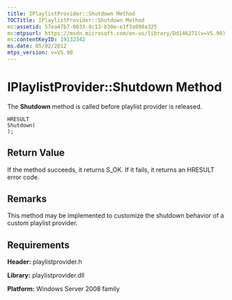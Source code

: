 ```yaml
---
title: IPlaylistProvider::Shutdown Method
TOCTitle: IPlaylistProvider::Shutdown Method
ms:assetid: 57ea47b7-0033-4c13-b30e-e1f3a998a325
ms:mtpsurl: https://msdn.microsoft.com/en-us/library/Dd146271(v=VS.90)
ms:contentKeyID: 19132342
ms.date: 05/02/2012
mtps_version: v=VS.90
---
```


# IPlaylistProvider::Shutdown Method

The **Shutdown** method is called before playlist provider is released.

    HRESULT
    Shutdown(
    );

## Return Value

If the method succeeds, it returns S\_OK. If it fails, it returns an HRESULT error code.

## Remarks

This method may be implemented to customize the shutdown behavior of a custom playlist provider.

## Requirements

**Header:** playlistprovider.h

**Library:** playlistprovider.dll

**Platform:** Windows Server 2008 family

